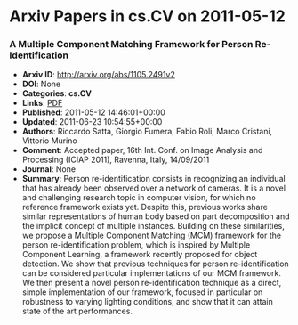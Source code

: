 # Arxiv Papers in cs.CV on 2011-05-12
### A Multiple Component Matching Framework for Person Re-Identification
- **Arxiv ID**: http://arxiv.org/abs/1105.2491v2
- **DOI**: None
- **Categories**: **cs.CV**
- **Links**: [PDF](http://arxiv.org/pdf/1105.2491v2)
- **Published**: 2011-05-12 14:46:01+00:00
- **Updated**: 2011-06-23 10:54:55+00:00
- **Authors**: Riccardo Satta, Giorgio Fumera, Fabio Roli, Marco Cristani, Vittorio Murino
- **Comment**: Accepted paper, 16th Int. Conf. on Image Analysis and Processing
  (ICIAP 2011), Ravenna, Italy, 14/09/2011
- **Journal**: None
- **Summary**: Person re-identification consists in recognizing an individual that has already been observed over a network of cameras. It is a novel and challenging research topic in computer vision, for which no reference framework exists yet. Despite this, previous works share similar representations of human body based on part decomposition and the implicit concept of multiple instances. Building on these similarities, we propose a Multiple Component Matching (MCM) framework for the person re-identification problem, which is inspired by Multiple Component Learning, a framework recently proposed for object detection. We show that previous techniques for person re-identification can be considered particular implementations of our MCM framework. We then present a novel person re-identification technique as a direct, simple implementation of our framework, focused in particular on robustness to varying lighting conditions, and show that it can attain state of the art performances.



